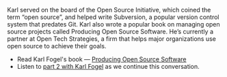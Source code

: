 Karl served on the board of the Open Source Initiative, which coined the term “open source”, and helped write Subversion, a popular version control system that predates Git. Karl also wrote a popular book on managing open source projects called Producing Open Source Software. He’s currently a partner at Open Tech Strategies, a firm that helps major organizations use open source to achieve their goals.

- Read Karl Fogel's book — [Producing Open Source Software](http://producingoss.com/)
- Listen to [part 2 with Karl Fogel](https://changelog.com/rfc/2) as we continue this conversation.
